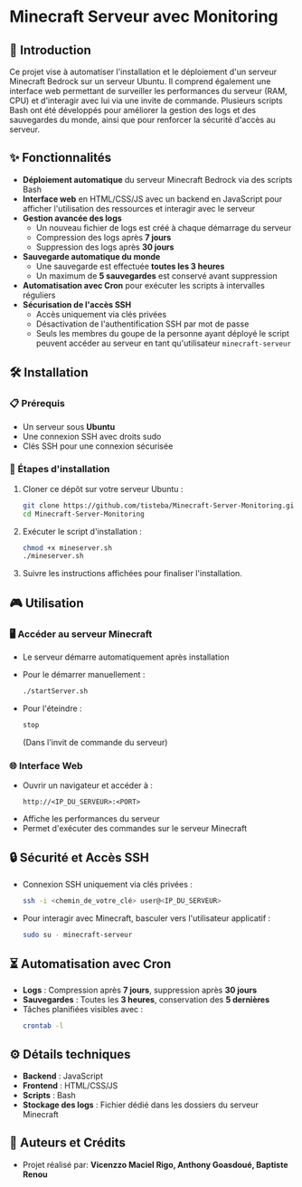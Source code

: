 # Minecraft Serveur avec Monitoring

## 📌 Introduction
Ce projet vise à automatiser l'installation et le déploiement d'un serveur Minecraft Bedrock sur un serveur Ubuntu. Il comprend également une interface web permettant de surveiller les performances du serveur (RAM, CPU) et d'interagir avec lui via une invite de commande. Plusieurs scripts Bash ont été développés pour améliorer la gestion des logs et des sauvegardes du monde, ainsi que pour renforcer la sécurité d'accès au serveur.

## ✨ Fonctionnalités
- **Déploiement automatique** du serveur Minecraft Bedrock via des scripts Bash
- **Interface web** en HTML/CSS/JS avec un backend en JavaScript pour afficher l'utilisation des ressources et interagir avec le serveur
- **Gestion avancée des logs**
  - Un nouveau fichier de logs est créé à chaque démarrage du serveur
  - Compression des logs après **7 jours**
  - Suppression des logs après **30 jours**
- **Sauvegarde automatique du monde**
  - Une sauvegarde est effectuée **toutes les 3 heures**
  - Un maximum de **5 sauvegardes** est conservé avant suppression
- **Automatisation avec Cron** pour exécuter les scripts à intervalles réguliers
- **Sécurisation de l'accès SSH**
  - Accès uniquement via clés privées
  - Désactivation de l'authentification SSH par mot de passe
  - Seuls les membres du goupe de la personne ayant déployé le script peuvent accéder au serveur en tant qu'utilisateur `minecraft-serveur`

## 🛠 Installation
### 📋 Prérequis
- Un serveur sous **Ubuntu**
- Une connexion SSH avec droits sudo
- Clés SSH pour une connexion sécurisée

### 🚀 Étapes d'installation
1. Cloner ce dépôt sur votre serveur Ubuntu :
   ```bash
   git clone https://github.com/tisteba/Minecraft-Server-Monitoring.git
   cd Minecraft-Server-Monitoring
   ```
2. Exécuter le script d'installation :
   ```bash
   chmod +x mineserver.sh
   ./mineserver.sh
   ```
3. Suivre les instructions affichées pour finaliser l'installation.

## 🎮 Utilisation
### 🖥 Accéder au serveur Minecraft
- Le serveur démarre automatiquement après installation
- Pour le démarrer manuellement :
  ```bash
  ./startServer.sh
  ```

- Pour l'éteindre :
  ```bash
  stop
  ```
  (Dans l'invit de commande du serveur)

### 🌐 Interface Web
- Ouvrir un navigateur et accéder à :
  ```
  http://<IP_DU_SERVEUR>:<PORT>
  ```
- Affiche les performances du serveur
- Permet d'exécuter des commandes sur le serveur Minecraft

## 🔒 Sécurité et Accès SSH
- Connexion SSH uniquement via clés privées :
  ```bash
  ssh -i <chemin_de_votre_clé> user@<IP_DU_SERVEUR>
  ```
- Pour interagir avec Minecraft, basculer vers l'utilisateur applicatif :
  ```bash
  sudo su - minecraft-serveur
  ```

## ⏳ Automatisation avec Cron
- **Logs** : Compression après **7 jours**, suppression après **30 jours**
- **Sauvegardes** : Toutes les **3 heures**, conservation des **5 dernières**
- Tâches planifiées visibles avec :
  ```bash
  crontab -l
  ```

## ⚙️ Détails techniques
- **Backend** : JavaScript
- **Frontend** : HTML/CSS/JS
- **Scripts** : Bash
- **Stockage des logs** : Fichier dédié dans les dossiers du serveur Minecraft

## 🤝 Auteurs et Crédits
- Projet réalisé par: **Vicenzzo Maciel Rigo, Anthony Goasdoué, Baptiste Renou**
